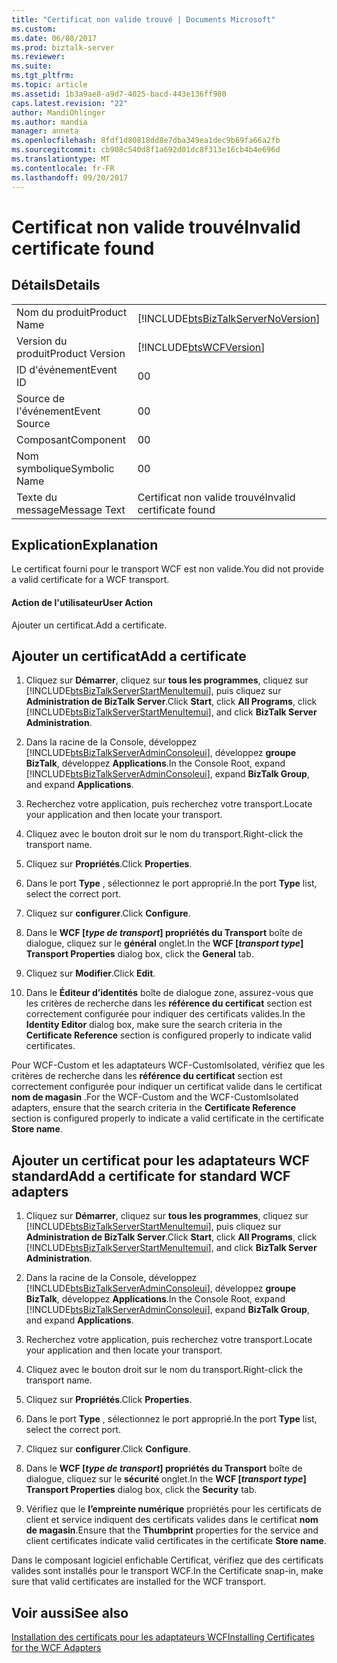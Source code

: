 ```yaml
---
title: "Certificat non valide trouvé | Documents Microsoft"
ms.custom: 
ms.date: 06/08/2017
ms.prod: biztalk-server
ms.reviewer: 
ms.suite: 
ms.tgt_pltfrm: 
ms.topic: article
ms.assetid: 1b3a9ae8-a9d7-4025-bacd-443e136ff980
caps.latest.revision: "22"
author: MandiOhlinger
ms.author: mandia
manager: anneta
ms.openlocfilehash: 8fdf1d80818dd8e7dba349ea1dec9b69fa66a2fb
ms.sourcegitcommit: cb908c540d8f1a692d01dc8f313e16cb4b4e696d
ms.translationtype: MT
ms.contentlocale: fr-FR
ms.lasthandoff: 09/20/2017
---
```

# <a name="invalid-certificate-found"></a><span data-ttu-id="e59e9-102">Certificat non valide trouvé</span><span class="sxs-lookup"><span data-stu-id="e59e9-102">Invalid certificate found</span></span>
## <a name="details"></a><span data-ttu-id="e59e9-103">Détails</span><span class="sxs-lookup"><span data-stu-id="e59e9-103">Details</span></span>  
  
|||  
|-|-|  
|<span data-ttu-id="e59e9-104">Nom du produit</span><span class="sxs-lookup"><span data-stu-id="e59e9-104">Product Name</span></span>|[!INCLUDE[btsBizTalkServerNoVersion](../includes/btsbiztalkservernoversion-md.md)]|  
|<span data-ttu-id="e59e9-105">Version du produit</span><span class="sxs-lookup"><span data-stu-id="e59e9-105">Product Version</span></span>|[!INCLUDE[btsWCFVersion](../includes/btswcfversion-md.md)]|  
|<span data-ttu-id="e59e9-106">ID d'événement</span><span class="sxs-lookup"><span data-stu-id="e59e9-106">Event ID</span></span>|<span data-ttu-id="e59e9-107">0</span><span class="sxs-lookup"><span data-stu-id="e59e9-107">0</span></span>|  
|<span data-ttu-id="e59e9-108">Source de l'événement</span><span class="sxs-lookup"><span data-stu-id="e59e9-108">Event Source</span></span>|<span data-ttu-id="e59e9-109">0</span><span class="sxs-lookup"><span data-stu-id="e59e9-109">0</span></span>|  
|<span data-ttu-id="e59e9-110">Composant</span><span class="sxs-lookup"><span data-stu-id="e59e9-110">Component</span></span>|<span data-ttu-id="e59e9-111">0</span><span class="sxs-lookup"><span data-stu-id="e59e9-111">0</span></span>|  
|<span data-ttu-id="e59e9-112">Nom symbolique</span><span class="sxs-lookup"><span data-stu-id="e59e9-112">Symbolic Name</span></span>|<span data-ttu-id="e59e9-113">0</span><span class="sxs-lookup"><span data-stu-id="e59e9-113">0</span></span>|  
|<span data-ttu-id="e59e9-114">Texte du message</span><span class="sxs-lookup"><span data-stu-id="e59e9-114">Message Text</span></span>|<span data-ttu-id="e59e9-115">Certificat non valide trouvé</span><span class="sxs-lookup"><span data-stu-id="e59e9-115">Invalid certificate found</span></span>|  
  
## <a name="explanation"></a><span data-ttu-id="e59e9-116">Explication</span><span class="sxs-lookup"><span data-stu-id="e59e9-116">Explanation</span></span>  
 <span data-ttu-id="e59e9-117">Le certificat fourni pour le transport WCF est non valide.</span><span class="sxs-lookup"><span data-stu-id="e59e9-117">You did not provide a valid certificate for a WCF transport.</span></span>  

#### <a name="user-action"></a><span data-ttu-id="e59e9-118">Action de l'utilisateur</span><span class="sxs-lookup"><span data-stu-id="e59e9-118">User Action</span></span>
<span data-ttu-id="e59e9-119">Ajouter un certificat.</span><span class="sxs-lookup"><span data-stu-id="e59e9-119">Add a certificate.</span></span> 
  
## <a name="add-a-certificate"></a><span data-ttu-id="e59e9-120">Ajouter un certificat</span><span class="sxs-lookup"><span data-stu-id="e59e9-120">Add a certificate</span></span>  
  
1.  <span data-ttu-id="e59e9-121">Cliquez sur **Démarrer**, cliquez sur **tous les programmes**, cliquez sur [!INCLUDE[btsBizTalkServerStartMenuItemui](../includes/btsbiztalkserverstartmenuitemui-md.md)], puis cliquez sur **Administration de BizTalk Server**.</span><span class="sxs-lookup"><span data-stu-id="e59e9-121">Click **Start**, click **All Programs**, click [!INCLUDE[btsBizTalkServerStartMenuItemui](../includes/btsbiztalkserverstartmenuitemui-md.md)], and click **BizTalk Server Administration**.</span></span>  
  
2.  <span data-ttu-id="e59e9-122">Dans la racine de la Console, développez [!INCLUDE[btsBizTalkServerAdminConsoleui](../includes/btsbiztalkserveradminconsoleui-md.md)], développez **groupe BizTalk**, développez **Applications**.</span><span class="sxs-lookup"><span data-stu-id="e59e9-122">In the Console Root, expand [!INCLUDE[btsBizTalkServerAdminConsoleui](../includes/btsbiztalkserveradminconsoleui-md.md)], expand **BizTalk Group**, and expand  **Applications**.</span></span>  
  
3.  <span data-ttu-id="e59e9-123">Recherchez votre application, puis recherchez votre transport.</span><span class="sxs-lookup"><span data-stu-id="e59e9-123">Locate your application and then locate your transport.</span></span>  
  
4.  <span data-ttu-id="e59e9-124">Cliquez avec le bouton droit sur le nom du transport.</span><span class="sxs-lookup"><span data-stu-id="e59e9-124">Right-click the transport name.</span></span>  
  
5.  <span data-ttu-id="e59e9-125">Cliquez sur **Propriétés**.</span><span class="sxs-lookup"><span data-stu-id="e59e9-125">Click **Properties**.</span></span>  
  
6.  <span data-ttu-id="e59e9-126">Dans le port **Type** , sélectionnez le port approprié.</span><span class="sxs-lookup"><span data-stu-id="e59e9-126">In the port **Type** list, select the correct port.</span></span>  
  
7.  <span data-ttu-id="e59e9-127">Cliquez sur **configurer**.</span><span class="sxs-lookup"><span data-stu-id="e59e9-127">Click **Configure**.</span></span>  
  
8.  <span data-ttu-id="e59e9-128">Dans le **WCF [***type de transport***] propriétés du Transport** boîte de dialogue, cliquez sur le **général** onglet.</span><span class="sxs-lookup"><span data-stu-id="e59e9-128">In the **WCF [***transport type***] Transport Properties** dialog box, click the **General** tab.</span></span>  
  
9. <span data-ttu-id="e59e9-129">Cliquez sur **Modifier**.</span><span class="sxs-lookup"><span data-stu-id="e59e9-129">Click **Edit**.</span></span>  
  
10. <span data-ttu-id="e59e9-130">Dans le **Éditeur d’identités** boîte de dialogue zone, assurez-vous que les critères de recherche dans les **référence du certificat** section est correctement configurée pour indiquer des certificats valides.</span><span class="sxs-lookup"><span data-stu-id="e59e9-130">In the **Identity Editor** dialog box, make sure the search criteria in the **Certificate Reference** section is configured properly to indicate valid certificates.</span></span>  
  
 <span data-ttu-id="e59e9-131">Pour WCF-Custom et les adaptateurs WCF-CustomIsolated, vérifiez que les critères de recherche dans les **référence du certificat** section est correctement configurée pour indiquer un certificat valide dans le certificat **nom de magasin** .</span><span class="sxs-lookup"><span data-stu-id="e59e9-131">For the WCF-Custom and the WCF-CustomIsolated adapters, ensure that the search criteria in the **Certificate Reference** section is configured properly to indicate a valid certificate in the certificate **Store name**.</span></span>  
  
## <a name="add-a-certificate-for-standard-wcf-adapters"></a><span data-ttu-id="e59e9-132">Ajouter un certificat pour les adaptateurs WCF standard</span><span class="sxs-lookup"><span data-stu-id="e59e9-132">Add a certificate for standard WCF adapters</span></span>  
  
1.  <span data-ttu-id="e59e9-133">Cliquez sur **Démarrer**, cliquez sur **tous les programmes**, cliquez sur [!INCLUDE[btsBizTalkServerStartMenuItemui](../includes/btsbiztalkserverstartmenuitemui-md.md)], puis cliquez sur **Administration de BizTalk Server**.</span><span class="sxs-lookup"><span data-stu-id="e59e9-133">Click **Start**, click **All Programs**, click [!INCLUDE[btsBizTalkServerStartMenuItemui](../includes/btsbiztalkserverstartmenuitemui-md.md)], and click **BizTalk Server Administration**.</span></span>  
  
2.  <span data-ttu-id="e59e9-134">Dans la racine de la Console, développez [!INCLUDE[btsBizTalkServerAdminConsoleui](../includes/btsbiztalkserveradminconsoleui-md.md)], développez **groupe BizTalk**, développez **Applications**.</span><span class="sxs-lookup"><span data-stu-id="e59e9-134">In the Console Root, expand [!INCLUDE[btsBizTalkServerAdminConsoleui](../includes/btsbiztalkserveradminconsoleui-md.md)], expand **BizTalk Group**, and expand  **Applications**.</span></span>  
  
3.  <span data-ttu-id="e59e9-135">Recherchez votre application, puis recherchez votre transport.</span><span class="sxs-lookup"><span data-stu-id="e59e9-135">Locate your application and then locate your transport.</span></span>  
  
4.  <span data-ttu-id="e59e9-136">Cliquez avec le bouton droit sur le nom du transport.</span><span class="sxs-lookup"><span data-stu-id="e59e9-136">Right-click the transport name.</span></span>  
  
5.  <span data-ttu-id="e59e9-137">Cliquez sur **Propriétés**.</span><span class="sxs-lookup"><span data-stu-id="e59e9-137">Click **Properties**.</span></span>  
  
6.  <span data-ttu-id="e59e9-138">Dans le port **Type** , sélectionnez le port approprié.</span><span class="sxs-lookup"><span data-stu-id="e59e9-138">In the port **Type** list, select the correct port.</span></span>  
  
7.  <span data-ttu-id="e59e9-139">Cliquez sur **configurer**.</span><span class="sxs-lookup"><span data-stu-id="e59e9-139">Click **Configure**.</span></span>  
  
8.  <span data-ttu-id="e59e9-140">Dans le **WCF [***type de transport***] propriétés du Transport** boîte de dialogue, cliquez sur le **sécurité** onglet.</span><span class="sxs-lookup"><span data-stu-id="e59e9-140">In the **WCF [***transport type***] Transport Properties** dialog box, click the **Security** tab.</span></span>  
  
9. <span data-ttu-id="e59e9-141">Vérifiez que le **l’empreinte numérique** propriétés pour les certificats de client et service indiquent des certificats valides dans le certificat **nom de magasin**.</span><span class="sxs-lookup"><span data-stu-id="e59e9-141">Ensure that the **Thumbprint** properties for the service and client certificates indicate valid certificates in the certificate **Store name**.</span></span>  
  
 <span data-ttu-id="e59e9-142">Dans le composant logiciel enfichable Certificat, vérifiez que des certificats valides sont installés pour le transport WCF.</span><span class="sxs-lookup"><span data-stu-id="e59e9-142">In the Certificate snap-in, make sure that valid certificates are installed for the WCF transport.</span></span>  
  
## <a name="see-also"></a><span data-ttu-id="e59e9-143">Voir aussi</span><span class="sxs-lookup"><span data-stu-id="e59e9-143">See also</span></span> 
  
[<span data-ttu-id="e59e9-144">Installation des certificats pour les adaptateurs WCF</span><span class="sxs-lookup"><span data-stu-id="e59e9-144">Installing Certificates for the WCF Adapters</span></span>](../core/installing-certificates-for-the-wcf-adapters.md)  